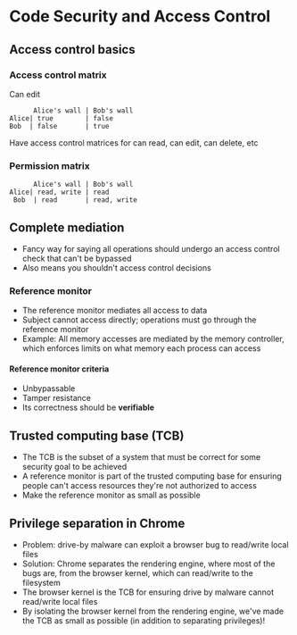# Code Security and Access Control

## Access control basics
### Access control matrix

Can edit
```
      Alice's wall | Bob's wall
Alice| true        | false
Bob  | false       | true
```

Have access control matrices for can read, can edit, can delete, etc

### Permission matrix

```
      Alice's wall | Bob's wall
Alice| read, write | read
 Bob  | read       | read, write
```

## Complete mediation
- Fancy way for saying all operations should undergo an access control check
  that can't be bypassed
- Also means you shouldn't access control decisions

### Reference monitor
- The reference monitor mediates all access to data
- Subject cannot access directly; operations must go through the reference
  monitor
- Example: All memory accesses are mediated by the memory controller, which
  enforces limits on what memory each process can access

#### Reference monitor criteria
- Unbypassable
- Tamper resistance
- Its correctness should be **verifiable**

## Trusted computing base (TCB)
- The TCB is the subset of a system that must be correct for some security goal to be achieved
- A reference monitor is part of the trusted computing base for ensuring
  people can't access resources they're not authorized to access
- Make the reference monitor as small as possible

## Privilege separation in Chrome
- Problem: drive-by malware can exploit a browser bug to read/write local
  files
- Solution: Chrome separates the rendering engine, where most of the bugs are, from the browser kernel, which can read/write to the filesystem
- The browser kernel is the TCB for ensuring drive by malware cannot
  read/write local files
- By isolating the browser kernel from the rendering engine, we've made the TCB as small as possible (in addition to separating privileges)!
